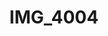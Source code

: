 ---
pid: '109'
layout: bg-photos
title: IMG_4004
filename: IMG_4141.jpg
caption: 
previous_pid: '108'
next_pid: '110'
permalink: "/photos/109.html"
---